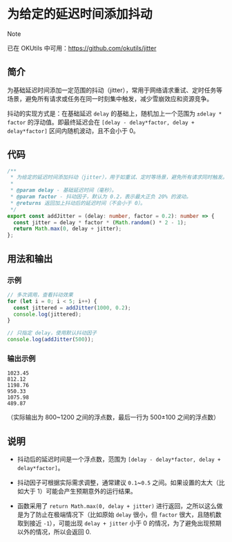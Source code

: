 # 为给定的延迟时间添加抖动

> [!NOTE]
>
> 已在 OKUtils 中可用：https://github.com/okutils/jitter

## 简介

为基础延迟时间添加一定范围的抖动（jitter），常用于网络请求重试、定时任务等场景，避免所有请求或任务在同一时刻集中触发，减少雪崩效应和资源竞争。

抖动的实现方式是：在基础延迟 `delay` 的基础上，随机加上一个范围为 `±delay * factor` 的浮动值。即最终延迟会在 `[delay - delay*factor, delay + delay*factor]` 区间内随机波动，且不会小于 0。

## 代码

```typescript
/**
 * 为给定的延迟时间添加抖动（jitter），用于如重试、定时等场景，避免所有请求同时触发。
 *
 * @param delay - 基础延迟时间（毫秒）。
 * @param factor - 抖动因子，默认为 0.2，表示最大正负 20% 的波动。
 * @returns 返回加上抖动后的延迟时间（不会小于 0）。
 */
export const addJitter = (delay: number, factor = 0.2): number => {
  const jitter = delay * factor * (Math.random() * 2 - 1);
  return Math.max(0, delay + jitter);
};
```

## 用法和输出

### 示例

```typescript
// 多次调用，查看抖动效果
for (let i = 0; i < 5; i++) {
  const jittered = addJitter(1000, 0.2);
  console.log(jittered);
}

// 只指定 delay，使用默认抖动因子
console.log(addJitter(500));
```

### 输出示例

```
1023.45
812.12
1198.76
950.33
1075.98
489.87
```

（实际输出为 800~1200 之间的浮点数，最后一行为 500±100 之间的浮点数）

## 说明

- 抖动后的延迟时间是一个浮点数，范围为 `[delay - delay*factor, delay + delay*factor]`。
- 抖动因子可根据实际需求调整，通常建议 `0.1`~`0.5` 之间。如果设置的太大（比如大于 1）可能会产生预期意外的运行结果。

- 函数采用了 `return Math.max(0, delay + jitter)` 进行返回，之所以这么做是为了防止在极端情况下（比如原始 `delay` 很小，但 `factor` 很大，且随机数取到接近 `-1`），可能出现 `delay + jitter` 小于 0 的情况，为了避免出现预期以外的情况，所以会返回 0.
